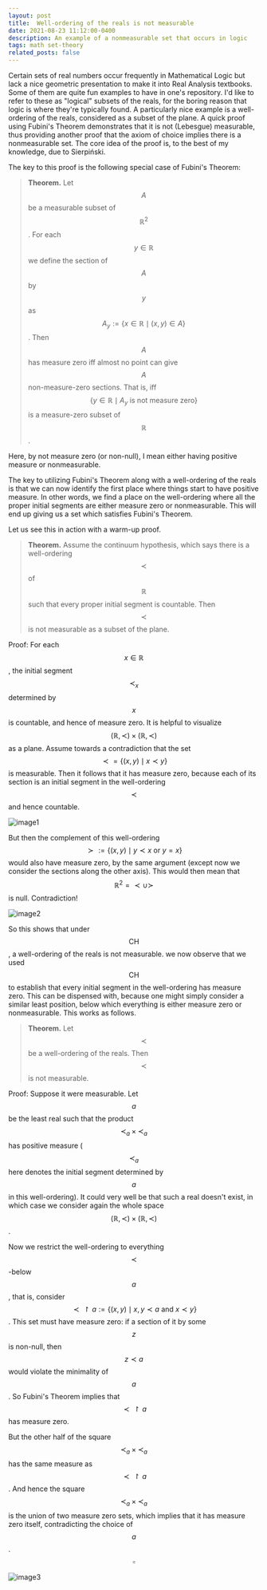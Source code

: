 ```yaml
---
layout: post
title:  Well-ordering of the reals is not measurable
date: 2021-08-23 11:12:00-0400
description: An example of a nonmeasurable set that occurs in logic
tags: math set-theory
related_posts: false
---
```

Certain sets of real numbers occur frequently in Mathematical Logic but lack a nice geometric presentation to make it into Real Analysis textbooks. Some of them are quite fun examples to have in one's repository. I'd like to refer to these as "logical" subsets of the reals, for the boring reason that logic is where they're typically found. A particularly nice example is a well-ordering of the reals, considered as a subset of the plane. A quick proof using Fubini's Theorem demonstrates that it is not (Lebesgue) measurable, thus providing another proof that the axiom of choice implies there is a nonmeasurable set. The core idea of the proof is, to the best of my knowledge, due to Sierpiński.



The key to this proof is the following special case of Fubini's Theorem:
>**Theorem.** Let $$A$$ be a measurable subset of $$\mathbb{R}^2$$. For each $$y\in \mathbb{R}$$ we define the section of $$A$$ by $$y$$ as $$A_y:=\{x\in \mathbb{R}\mid (x,y)\in A\}$$. Then $$A$$ has measure zero iff almost no point can give $$A$$ non-measure-zero sections. That is, iff $$\{y\in\mathbb{R}\mid A_y \text{ is not measure zero}\}$$ is a measure-zero subset of $$\mathbb{R}$$.

Here, by not measure zero (or non-null), I mean either having positive measure or nonmeasurable.

The key to utilizing Fubini's Theorem along with a well-ordering of the reals is that we can now identify the first place where things start to have positive measure. In other words, we find a place on the well-ordering where all the proper initial segments are either measure zero or nonmeasurable. This will end up giving us a set which satisfies Fubini's Theorem.

Let us see this in action with a warm-up proof.

>**Theorem.** Assume the continuum hypothesis, which says there is a well-ordering $$\prec$$ of $$\mathbb{R}$$ such that every proper initial segment is countable. Then $$\prec$$ is not measurable as a subset of the plane.

Proof: For each $$x\in\mathbb{R}$$, the initial segment $$\prec_x$$ determined by $$x$$ is countable, and hence of measure zero. It is helpful to visualize $$(\mathbb{R},\prec )\times (\mathbb{R},\prec )$$ as a plane. Assume towards a contradiction that the set $$\prec =\{(x,y)\mid x\prec y\}$$ is measurable. Then it follows that it has measure zero, because each of its section is an initial segment in the well-ordering $$\prec$$ and hence countable. 

![image1](/assets/img/wellordering-of-reals-unmeasurable/202108231.svg)

But then the complement of this well-ordering $$\succ:=\{(x,y)\mid y\prec x \text{ or } y=x\}$$ would also have measure zero, by the same argument (except now we consider the sections along the other axis). This would then mean that $$\mathbb{R}^2=\prec \cup \succ$$ is null. Contradiction!

![image2](/assets/img/wellordering-of-reals-unmeasurable/202108232.svg)

So this shows that under $$\mathsf{CH}$$, a well-ordering of the reals is not measurable. we now observe that we used $$\mathsf{CH}$$ to establish that every initial segment in the well-ordering has measure zero. This can be dispensed with, because one might simply consider a similar least position, below which everything is either measure zero or nonmeasurable. This works as follows.

>**Theorem.** Let $$\prec$$ be a well-ordering of the reals. Then $$\prec$$ is not measurable.

Proof: Suppose it were measurable. Let $$a$$ be the least real such that the product $$\prec_a\times\prec_a$$ has positive measure ($$\prec_a$$ here denotes the initial segment determined by $$a$$ in this well-ordering). It could very well be that such a real doesn't exist, in which case we consider again the whole space $$(\mathbb{R},\prec)\times(\mathbb{R},\prec)$$.

Now we restrict the well-ordering to everything $$\prec$$-below $$a$$, that is, consider $$\prec\upharpoonright a :=\{(x,y)\mid x,y\prec a \text{ and }x\prec y\}$$. This set must have measure zero: if a section of it by some $$z$$ is non-null, then $$z\prec a$$ would violate the minimality of $$a$$. So Fubini's Theorem implies that $$\prec\upharpoonright a$$ has measure zero. 

But the other half of the square $$\prec_a\times\prec_a$$ has the same measure as $$\prec\upharpoonright a$$. And hence the square $$\prec_a\times\prec_a$$ is the union of two measure zero sets, which implies that it has measure zero itself, contradicting the choice of $$a$$. $$\square$$

![image3](/assets/img/wellordering-of-reals-unmeasurable/202108233.svg)